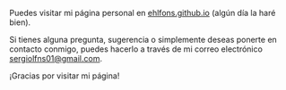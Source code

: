 Puedes visitar mi página personal en [ehlfons.github.io](https://ehlfons.github.io) (algún día la haré bien).

Si tienes alguna pregunta, sugerencia o simplemente deseas ponerte en contacto conmigo, puedes hacerlo a través de mi correo electrónico [sergiolfns01@gmail.com](mailto:sergiolfns01@gmail.com).

¡Gracias por visitar mi página!

